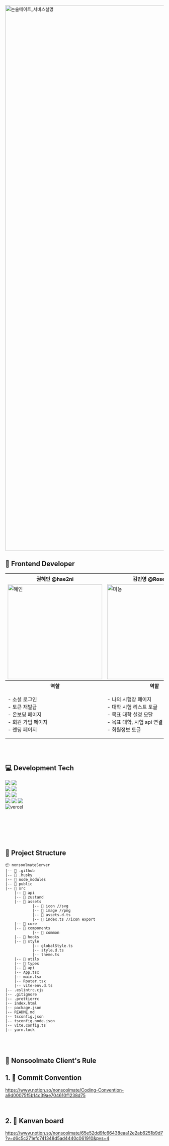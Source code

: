 <img width="1728" alt="논술메이트_서비스설명" src="https://github.com/nonsoolmate/NONSOOLMATE-CLIENT/assets/120544840/fcddc4f4-f155-49b4-a94e-1298003634ce" />

<br>


## 📓 Frontend Developer
<div align="center">
	<table>
  <th>권혜인 @hae2ni</th>
	<th>김민영 @Rose-my</th>
  <th>박소영 @qwp0</th>
	<th>이시연 @SynthiaLee</th>
	<tr>
		<td><img width="300" alt="혜인" src="https://github.com/nonsoolmate/NONSOOLMATE-CLIENT/assets/100409061/5f9c5746-f95d-4e10-9420-c733ae822ab2">
    </td>
		<td><img width="300" alt="미뇽" src="https://github.com/nonsoolmate/NONSOOLMATE-CLIENT/assets/100409061/d6620441-ae60-489e-9537-aa789141260e">
    </td>
    	<td><img width="300" alt="소영" src="https://github.com/nonsoolmate/NONSOOLMATE-CLIENT/assets/100409061/1872ad94-4d8e-4f47-a705-9eec958ecded">
    </td>
    	<td><img width="260" alt="시연" src="https://github.com/nonsoolmate/NONSOOLMATE-CLIENT/assets/100409061/9f6732c0-4884-4385-8773-466394199053">
    </td>
	</tr>
<th> 역할</th>
<th> 역할</th>
<th> 역할</th>
<th> 역할</th>
<tr>
<td>
- 소셜 로그인<br>
- 토큰 재발급 <br>
- 온보딩 페이지<br>
- 회원 가입 페이지<br>
- 랜딩 페이지<br>
</td>
<td>
- 나의 시험장 페이지<br>
- 대학 시험 리스트 토글<br>
- 목표 대학 설정 모달<br>
- 목표 대학, 시험 api 연결<br>
- 회원정보 토글 <br>
</td>
  <td>
- 시험 보기 페이지<br>
- 코치마크 화면<br>
- 모달창<br>
- 타이머<br>
- 이미지 페이지네이션<br>
- 이미지 압축 업로드<br>
</td>
  <td>
- 첨삭, 해제 창<br>
- pdf viewer<br>
- pdf 다운로드<br>
- pdf 전체화면 보기<br>
- 이미지 슬라이더<br>
</td>
</tr>
	</table>
</div>

<br>
<br>

## 💻 Development Tech
![](https://img.shields.io/badge/react-61DAFB.svg?style=for-the-badge&logo=react&logoColor=white) <img src="https://img.shields.io/badge/reactquery-FF4154?style=for-the-badge&logo=reactquery&logoColor=white">
<br>
<img src="https://img.shields.io/badge/typescript-3178C6?style=for-the-badge&logo=typescript&logoColor=white"> <img src="https://img.shields.io/badge/yarn-2C8EBB?style=for-the-badge&logo=yarn&logoColor=white">
<br>
<img src="https://img.shields.io/badge/styledcomponents-DB7093?style=for-the-badge&logo=styledcomponents&logoColor=white"> <img src="https://img.shields.io/badge/prettier-F7B93E?style=for-the-badge&logo=prettier&logoColor=white">
<br>
<img src="https://img.shields.io/badge/eslint-4B32C3?style=for-the-badge&logo=eslint&logoColor=white"> <img src="https://img.shields.io/badge/stylelint-263238?style=for-the-badge&logo=stylelint&logoColor=white"> <img src="https://img.shields.io/badge/github-181717.svg?style=for-the-badge&logo=github&logoColor=white">
<br>
<img  alt="vercel" src="https://img.shields.io/badge/vercel-000000?style=for-the-badge&logo=vercel&logoColor=white">
<br>

<br><br>


<br><br>
## 📂 Project Structure
~~~
📦 nonsoolmateServer
|-- 📁 .github
|-- 📁 .husky
|-- 📁 node_modules
|-- 📁 public
|-- 📁 src
	|-- 📁 api 
	|-- 📁 zustand
	|-- 📁 assets
			|-- 📁 icon //svg
			|-- 📁 image //png
			|-- 📁 assets.d.ts
			|-- 📁 index.ts //icon export
	|-- 📁 core 
	|-- 📁 components
			|-- 📁 common
	|-- 📁 hooks 
	|-- 📁 style
			|-- globalStyle.ts
			|-- style.d.ts
			|-- theme.ts
	|-- 📁 utils 
	|-- 📁 types 
	|-- 📁 api
	|-- App.tsx
	|-- main.tsx
	|-- Router.tsx
	|-- vite-env.d.ts
|-- .eslintrc.cjs
|-- .gitignore
|-- .prettierrc
|-- index.html
|-- package.json
|-- README.md
|-- tsconfig.json 
|-- tsconfig.node.json
|-- vite.config.ts
|-- yarn.lock
~~~
<br><br>

## 🔐 Nonsoolmate Client's Rule

## 1. 👻 Commit Convention
https://www.notion.so/nonsoolmate/Coding-Convention-a9d00075f5b14c39ae704610f1238d75


<br>

## 2. 🐤 Kanvan board
https://www.notion.so/nonsoolmate/65e52dd9fc66438eaa12e2ab6251b9d7?v=d6c5c271efc741348d5ad4440c061910&pvs=4

